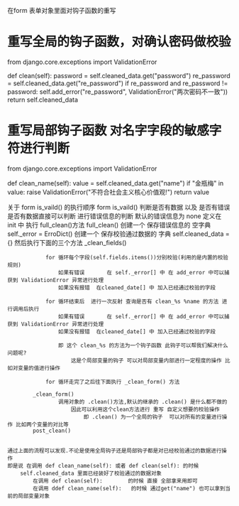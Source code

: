 在form 表单对象里面对钩子函数的重写 


# 重写全局的钩子函数，对确认密码做校验
from django.core.exceptions import ValidationError


def clean(self):
	password = self.cleaned_data.get("password")
	re_password = self.cleaned_data.get("re_password")
	if re_password and re_password != password:
		self.add_error("re_password", ValidationError("两次密码不一致"))
	return self.cleaned_data
	


	
# 重写局部钩子函数 对名字字段的敏感字符进行判断
from django.core.exceptions import ValidationError


def clean_name(self):
	value = self.cleaned_data.get("name")
	if "金瓶梅" in value:
		raise ValidationError("不符合社会主义核心价值观!")
	return value




关于 form is_vaild() 的执行顺序
	form is_vaild()
		判断是否有数据 以及 是否有错误
			是否有数据直接可以判断
			进行错误信息的判断
				默认的错误信息为 none 定义在 init 中
				执行 full_clean()方法
	full_clean()
		创建一个 保存错误信息的 空字典 	 
			self._error = ErroDict()
		创建一个 保存校验通过数据的 字典 
			self.cleaned_data = {}
		然后执行下面的三个方法
			_clean_fields()
			
			
				for 循环每个字段(self.fields.items())分别校验(利用的是内置的校验规则)
					如果有错误		在 self._error[] 中 在 add_error 中可以捕获到 ValidationError 异常进行处理
					如果没有报错 	在cleaned_date[] 中 加入已经通过校验的字段 
				
				for 循环结束后  进行一次反射 查询是否有 clean_%s %name 的方法 进行调用后执行
					如果有错误		在 self._error[] 中 在 add_error 中可以捕获到 ValidationError 异常进行处理
					如果没有报错 	在cleaned_date[] 中 加入已经通过校验的字段 
					
					即 这个 clean_%s 的方法为一个钩子函数 此钩子可以帮我们解决什么问题呢?
						这是个局部变量的钩子 可以对局部变量内部进行一定程度的操作 比如对变量的值进行操作

				for 循环走完了之后往下面执行 _clean_form() 方法
			
			_clean_form()
					调用对象的 .clean()方法,默认的继承的 .clean() 是什么都不做的
						因此可以利用这个clean方法进行 重写 自定义想要的校验操作
							即 .clean() 为一个全局的钩子  可以对所有的变量进行操作 比如两个变量的对比等
			post_clean()
		
	
	通过上面的流程可以发现.不论是使用全局钩子还是局部钩子都是对已经校验通过的数据进行操作
	即是说 在调用 def clean_name(self): 或者 def clean(self): 的时候
		self.cleaned_data 里面已经装好了校验通过的数据对象 
			在调用 def clean(self):  		的时候 直接 全部拿来用即可
			在调用 ddef clean_name(self):   的时候 通过get("name") 也可以拿到当前的局部变量对象
			
	
	
	
	
	
	
	
	
	
	
	
	
	
	
	
	
	
	
	
	
	
	